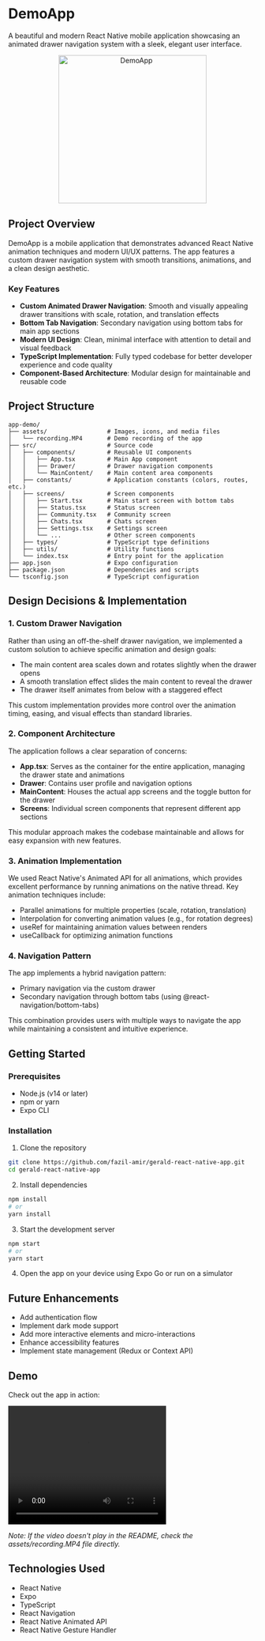 # DemoApp

A beautiful and modern React Native mobile application showcasing an animated drawer navigation system with a sleek, elegant user interface.

<p align="center">
  <img src="https://github.com/fazil-amir/gerald-react-native-app/blob/master/assets/recording.MP4" width="300" alt="DemoApp">
</p>

## Project Overview

DemoApp is a mobile application that demonstrates advanced React Native animation techniques and modern UI/UX patterns. The app features a custom drawer navigation system with smooth transitions, animations, and a clean design aesthetic.

### Key Features

- **Custom Animated Drawer Navigation**: Smooth and visually appealing drawer transitions with scale, rotation, and translation effects
- **Bottom Tab Navigation**: Secondary navigation using bottom tabs for main app sections
- **Modern UI Design**: Clean, minimal interface with attention to detail and visual feedback
- **TypeScript Implementation**: Fully typed codebase for better developer experience and code quality
- **Component-Based Architecture**: Modular design for maintainable and reusable code

## Project Structure

```
app-demo/
├── assets/                 # Images, icons, and media files
│   └── recording.MP4       # Demo recording of the app
├── src/                    # Source code
│   ├── components/         # Reusable UI components
│   │   ├── App.tsx         # Main App component
│   │   ├── Drawer/         # Drawer navigation components
│   │   └── MainContent/    # Main content area components
│   ├── constants/          # Application constants (colors, routes, etc.)
│   ├── screens/            # Screen components
│   │   ├── Start.tsx       # Main start screen with bottom tabs
│   │   ├── Status.tsx      # Status screen
│   │   ├── Community.tsx   # Community screen
│   │   ├── Chats.tsx       # Chats screen
│   │   ├── Settings.tsx    # Settings screen
│   │   └── ...             # Other screen components
│   ├── types/              # TypeScript type definitions
│   ├── utils/              # Utility functions
│   └── index.tsx           # Entry point for the application
├── app.json                # Expo configuration
├── package.json            # Dependencies and scripts
└── tsconfig.json           # TypeScript configuration
```

## Design Decisions & Implementation

### 1. Custom Drawer Navigation

Rather than using an off-the-shelf drawer navigation, we implemented a custom solution to achieve specific animation and design goals:

- The main content area scales down and rotates slightly when the drawer opens
- A smooth translation effect slides the main content to reveal the drawer
- The drawer itself animates from below with a staggered effect

This custom implementation provides more control over the animation timing, easing, and visual effects than standard libraries.

### 2. Component Architecture

The application follows a clear separation of concerns:

- **App.tsx**: Serves as the container for the entire application, managing the drawer state and animations
- **Drawer**: Contains user profile and navigation options
- **MainContent**: Houses the actual app screens and the toggle button for the drawer
- **Screens**: Individual screen components that represent different app sections

This modular approach makes the codebase maintainable and allows for easy expansion with new features.

### 3. Animation Implementation

We used React Native's Animated API for all animations, which provides excellent performance by running animations on the native thread. Key animation techniques include:

- Parallel animations for multiple properties (scale, rotation, translation)
- Interpolation for converting animation values (e.g., for rotation degrees)
- useRef for maintaining animation values between renders
- useCallback for optimizing animation functions

### 4. Navigation Pattern

The app implements a hybrid navigation pattern:

- Primary navigation via the custom drawer
- Secondary navigation through bottom tabs (using @react-navigation/bottom-tabs)

This combination provides users with multiple ways to navigate the app while maintaining a consistent and intuitive experience.

## Getting Started

### Prerequisites

- Node.js (v14 or later)
- npm or yarn
- Expo CLI

### Installation

1. Clone the repository
```bash
git clone https://github.com/fazil-amir/gerald-react-native-app.git
cd gerald-react-native-app
```

2. Install dependencies
```bash
npm install
# or
yarn install
```

3. Start the development server
```bash
npm start
# or
yarn start
```

4. Open the app on your device using Expo Go or run on a simulator

## Future Enhancements

- Add authentication flow
- Implement dark mode support
- Add more interactive elements and micro-interactions
- Enhance accessibility features
- Implement state management (Redux or Context API)

## Demo

Check out the app in action:

<video width="320" height="240" controls>
  <source src="https://github.com/fazil-amir/gerald-react-native-app/blob/master/assets/recording.MP4" type="video/mp4">
</video>

*Note: If the video doesn't play in the README, check the assets/recording.MP4 file directly.*

## Technologies Used

- React Native
- Expo
- TypeScript
- React Navigation
- React Native Animated API
- React Native Gesture Handler 
